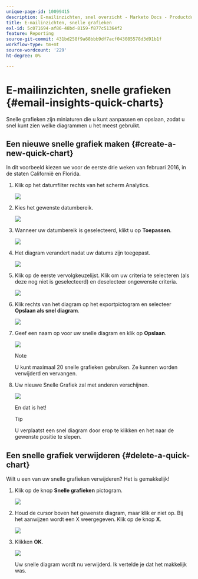 ```yaml
---
unique-page-id: 10099415
description: E-mailinzichten, snel overzicht - Marketo Docs - Productdocumentatie
title: E-mailinzichten, snelle grafieken
exl-id: 5c071694-af86-48bd-8159-f877c51364f2
feature: Reporting
source-git-commit: 431bd258f9a68bbb9df7acf043085578d3d91b1f
workflow-type: tm+mt
source-wordcount: '229'
ht-degree: 0%

---
```


# E-mailinzichten, snelle grafieken {#email-insights-quick-charts}

Snelle grafieken zijn miniaturen die u kunt aanpassen en opslaan, zodat u snel kunt zien welke diagrammen u het meest gebruikt.

## Een nieuwe snelle grafiek maken {#create-a-new-quick-chart}

In dit voorbeeld kiezen we voor de eerste drie weken van februari 2016, in de staten Californië en Florida.

1. Klik op het datumfilter rechts van het scherm Analytics.

   ![](assets/one-1.png)

1. Kies het gewenste datumbereik.

   ![](assets/two-2.png)

1. Wanneer uw datumbereik is geselecteerd, klikt u op **Toepassen**.

   ![](assets/three-2.png)

1. Het diagram verandert nadat uw datums zijn toegepast.

   ![](assets/four.png)

1. Klik op de eerste vervolgkeuzelijst. Klik om uw criteria te selecteren (als deze nog niet is geselecteerd) en deselecteer ongewenste criteria.

   ![](assets/5.png)

1. Klik rechts van het diagram op het exportpictogram en selecteer **Opslaan als snel diagram**.

   ![](assets/six.png)

1. Geef een naam op voor uw snelle diagram en klik op **Opslaan**.

   ![](assets/seven.png)

   >[!NOTE]
   >
   >U kunt maximaal 20 snelle grafieken gebruiken. Ze kunnen worden verwijderd en vervangen.

1. Uw nieuwe Snelle Grafiek zal met anderen verschijnen.

   ![](assets/8.png)

   En dat is het!

   >[!TIP]
   >
   >U verplaatst een snel diagram door erop te klikken en het naar de gewenste positie te slepen.

## Een snelle grafiek verwijderen {#delete-a-quick-chart}

Wilt u een van uw snelle grafieken verwijderen? Het is gemakkelijk!

1. Klik op de knop **Snelle grafieken** pictogram.

   ![](assets/nine.png)

1. Houd de cursor boven het gewenste diagram, maar klik er niet op. Bij het aanwijzen wordt een X weergegeven. Klik op de knop **X**.

   ![](assets/ten.png)

1. Klikken **OK**.

   ![](assets/eleven.png)

   Uw snelle diagram wordt nu verwijderd. Ik vertelde je dat het makkelijk was.
